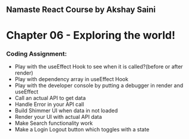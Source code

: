## Namaste React Course by Akshay Saini
# Chapter 06 - Exploring the world!

### Coding Assignment:
- Play with the useEffect Hook to see when it is called?(before or after render)
- Play with dependency array in useEffect Hook
- Play with the developer console by putting a debugger in render and useEffect
- Call an actual API to get data
- Handle Error in your API call
- Build Shimmer UI when data in not loaded
- Render your UI with actual API data
- Make Search functionality work
-  Make a Login Logout button which toggles with a state 

